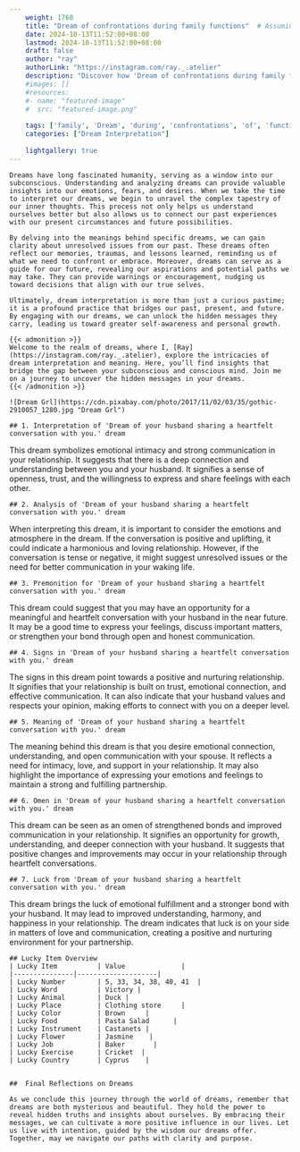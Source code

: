 ```yaml
---
    weight: 1760
    title: "Dream of confrontations during family functions"  # Assuming 'title' column exists
    date: 2024-10-13T11:52:00+08:00
    lastmod: 2024-10-13T11:52:00+08:00
    draft: false
    author: "ray"
    authorLink: "https://instagram.com/ray._.atelier"
    description: "Discover how 'Dream of confrontations during family functions' can interpret your future and uncover its significant meanings in your life."
    #images: []
    #resources:
    #- name: "featured-image"
    #  src: "featured-image.png"
    
    tags: ['family', 'Dream', 'during', 'confrontations', 'of', 'functions']
    categories: ["Dream Interpretation"]
    
    lightgallery: true
---
```

    
    Dreams have long fascinated humanity, serving as a window into our subconscious. Understanding and analyzing dreams can provide valuable insights into our emotions, fears, and desires. When we take the time to interpret our dreams, we begin to unravel the complex tapestry of our inner thoughts. This process not only helps us understand ourselves better but also allows us to connect our past experiences with our present circumstances and future possibilities.
    
    By delving into the meanings behind specific dreams, we can gain clarity about unresolved issues from our past. These dreams often reflect our memories, traumas, and lessons learned, reminding us of what we need to confront or embrace. Moreover, dreams can serve as a guide for our future, revealing our aspirations and potential paths we may take. They can provide warnings or encouragement, nudging us toward decisions that align with our true selves.
    
    Ultimately, dream interpretation is more than just a curious pastime; it is a profound practice that bridges our past, present, and future. By engaging with our dreams, we can unlock the hidden messages they carry, leading us toward greater self-awareness and personal growth.
    
    {{< admonition >}}
    Welcome to the realm of dreams, where I, [Ray](https://instagram.com/ray._.atelier), explore the intricacies of dream interpretation and meaning. Here, you’ll find insights that bridge the gap between your subconscious and conscious mind. Join me on a journey to uncover the hidden messages in your dreams.
    {{< /admonition >}}
    
    ![Dream Grl](https://cdn.pixabay.com/photo/2017/11/02/03/35/gothic-2910057_1280.jpg "Dream Grl")
    
    ## 1. Interpretation of 'Dream of your husband sharing a heartfelt conversation with you.' dream
    
This dream symbolizes emotional intimacy and strong communication in your relationship. It suggests that there is a deep connection and understanding between you and your husband. It signifies a sense of openness, trust, and the willingness to express and share feelings with each other.
    
    ## 2. Analysis of 'Dream of your husband sharing a heartfelt conversation with you.' dream
    
When interpreting this dream, it is important to consider the emotions and atmosphere in the dream. If the conversation is positive and uplifting, it could indicate a harmonious and loving relationship. However, if the conversation is tense or negative, it might suggest unresolved issues or the need for better communication in your waking life.
    
    ## 3. Premonition for 'Dream of your husband sharing a heartfelt conversation with you.' dream
    
This dream could suggest that you may have an opportunity for a meaningful and heartfelt conversation with your husband in the near future. It may be a good time to express your feelings, discuss important matters, or strengthen your bond through open and honest communication.
    
    ## 4. Signs in 'Dream of your husband sharing a heartfelt conversation with you.' dream
    
The signs in this dream point towards a positive and nurturing relationship. It signifies that your relationship is built on trust, emotional connection, and effective communication. It can also indicate that your husband values and respects your opinion, making efforts to connect with you on a deeper level.
    
    ## 5. Meaning of 'Dream of your husband sharing a heartfelt conversation with you.' dream
    
The meaning behind this dream is that you desire emotional connection, understanding, and open communication with your spouse. It reflects a need for intimacy, love, and support in your relationship. It may also highlight the importance of expressing your emotions and feelings to maintain a strong and fulfilling partnership.
    
    ## 6. Omen in 'Dream of your husband sharing a heartfelt conversation with you.' dream
    
This dream can be seen as an omen of strengthened bonds and improved communication in your relationship. It signifies an opportunity for growth, understanding, and deeper connection with your husband. It suggests that positive changes and improvements may occur in your relationship through heartfelt conversations.
    
    ## 7. Luck from 'Dream of your husband sharing a heartfelt conversation with you.' dream
    
This dream brings the luck of emotional fulfillment and a stronger bond with your husband. It may lead to improved understanding, harmony, and happiness in your relationship. The dream indicates that luck is on your side in matters of love and communication, creating a positive and nurturing environment for your partnership.
    
    ## Lucky Item Overview
    | Lucky Item          | Value              |
    |---------------|--------------------|
    | Lucky Number        | 5, 33, 34, 38, 40, 41  |
    | Lucky Word          | Victory |
    | Lucky Animal        | Duck |
    | Lucky Place         | Clothing store     |
    | Lucky Color         | Brown     |
    | Lucky Food          | Pasta Salad      |
    | Lucky Instrument    | Castanets |
    | Lucky Flower        | Jasmine    |
    | Lucky Job           | Baker       |
    | Lucky Exercise      | Cricket  |
    | Lucky Country       | Cyprus    |
    
    
    ##  Final Reflections on Dreams
    
    As we conclude this journey through the world of dreams, remember that dreams are both mysterious and beautiful. They hold the power to reveal hidden truths and insights about ourselves. By embracing their messages, we can cultivate a more positive influence in our lives. Let us live with intention, guided by the wisdom our dreams offer. Together, may we navigate our paths with clarity and purpose.
    